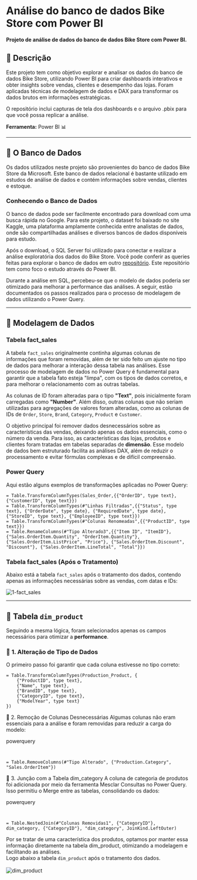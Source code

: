 # Análise do banco de dados Bike Store com Power BI

**Projeto de análise de dados do banco de dados Bike Store com Power BI.**

## 📌 Descrição

Este projeto tem como objetivo explorar e analisar os dados do banco de dados Bike Store, utilizando Power BI para criar dashboards interativos e obter insights sobre vendas, clientes e desempenho das lojas. Foram aplicadas técnicas de modelagem de dados e DAX para transformar os dados brutos em informações estratégicas.

O repositório inclui capturas de tela dos dashboards e o arquivo .pbix para que você possa replicar a análise.

**Ferramenta:** Power BI 📊

---

## 🎲 O Banco de Dados

Os dados utilizados neste projeto são provenientes do banco de dados Bike Store da Microsoft. Este banco de dados relacional é bastante utilizado em estudos de análise de dados e contém informações sobre vendas, clientes e estoque.

### Conhecendo o Banco de Dados

O banco de dados pode ser facilmente encontrado para download com uma busca rápida no Google. Para este projeto, o dataset foi baixado no site Kaggle, uma plataforma amplamente conhecida entre analistas de dados, onde são compartilhadas análises e diversos bancos de dados disponíveis para estudo.

Após o download, o SQL Server foi utilizado para conectar e realizar a análise exploratória dos dados do Bike Store. Você pode conferir as queries feitas para explorar o banco de dados em outro [repositório](https://github.com/RenanMoliveir/Portifolio_Analise_BikeStore). Este repositório tem como foco o estudo através do Power BI.

Durante a análise em SQL, percebeu-se que o modelo de dados poderia ser otimizado para melhorar a performance das análises. A seguir, estão documentados os passos realizados para o processo de modelagem de dados utilizando o Power Query.

---

## 🔧 Modelagem de Dados

### Tabela fact_sales

A tabela `fact_sales` originalmente continha algumas colunas de informações que foram removidas, além de ter sido feito um ajuste no tipo de dados para melhorar a interação dessa tabela nas análises. Esse processo de modelagem de dados no Power Query é fundamental para garantir que a tabela fato esteja "limpa", com os tipos de dados corretos, e para melhorar o relacionamento com as outras tabelas.

As colunas de ID foram alteradas para o tipo **"Text"**, pois inicialmente foram carregadas como **"Number"**. Além disso, outras colunas que não seriam utilizadas para agregações de valores foram alteradas, como as colunas de IDs de `Order`, `Store`, `Brand`, `Category`, `Product` e `Customer`.

O objetivo principal foi remover dados desnecessários sobre as características das vendas, deixando apenas os dados essenciais, como o número da venda. Para isso, as características das lojas, produtos e clientes foram tratadas em tabelas separadas de **dimensão**. Esse modelo de dados bem estruturado facilita as análises DAX, além de reduzir o processamento e evitar fórmulas complexas e de difícil compreensão.

### Power Query

Aqui estão alguns exemplos de transformações aplicadas no Power Query:

```powerquery
= Table.TransformColumnTypes(Sales_Order,{{"OrderID", type text}, {"CustomerID", type text}})
= Table.TransformColumnTypes(#"Linhas Filtradas",{{"Status", type text}, {"OrderDate", type date}, {"RequiredDate", type date}, {"StoreID", type text}, {"EmployeeID", type text}})
= Table.TransformColumnTypes(#"Colunas Renomeadas",{{"ProductID", type text}})
= Table.RenameColumns(#"Tipo Alterado3",{{"Item ID", "ItemID"}, {"Sales.OrderItem.Quantity", "OrderItem.Quantity"}, {"Sales.OrderItem.ListPrice", "Price"}, {"Sales.OrderItem.Discount", "Discount"}, {"Sales.OrderItem.LineTotal", "Total"}})
```

### Tabela fact_sales (Após o Tratamento)

Abaixo está a tabela `fact_sales` após o tratamento dos dados, contendo apenas as informações necessárias sobre as vendas, com datas e IDs:

![1-fact_sales](https://github.com/user-attachments/assets/9c1f60c4-584b-4607-a684-79a60ed6325d)

---
## 📌 Tabela `dim_product`

Seguindo a mesma lógica, foram selecionados apenas os campos necessários para otimizar a **performance**.  

### 🔹 **1. Alteração de Tipo de Dados**
O primeiro passo foi garantir que cada coluna estivesse no tipo correto:  

```powerquery
= Table.TransformColumnTypes(Production_Product, {
    {"ProductID", type text}, 
    {"Name", type text}, 
    {"BrandID", type text}, 
    {"CategoryID", type text}, 
    {"ModelYear", type text}
})
```
🔹 2. Remoção de Colunas Desnecessárias
Algumas colunas não eram essenciais para a análise e foram removidas para reduzir a carga do modelo:

powerquery
```


= Table.RemoveColumns(#"Tipo Alterado", {"Production.Category", "Sales.OrderItem"})
```
🔹 3. Junção com a Tabela dim_category
A coluna de categoria de produtos foi adicionada por meio da ferramenta Mesclar Consultas no Power Query. Isso permitiu o Merge entre as tabelas, consolidando os dados:

powerquery
```


= Table.NestedJoin(#"Colunas Removidas1", {"CategoryID"}, dim_category, {"CategoryID"}, "dim_category", JoinKind.LeftOuter)
```
Por se tratar de uma característica dos produtos, optamos por manter essa informação diretamente na tabela dim_product, otimizando a modelagem e facilitando as análises.
<br>
Logo abaixo a tabela `dim_product` após o tratamento dos dados.
<br>
<br>
![dim_product](https://github.com/user-attachments/assets/7c4290c7-b4dc-4893-bd87-d7ef4b4d438b)


